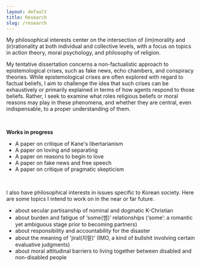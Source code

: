 ```yaml
---
layout: default
title: Research
slug: /research
---
```

My philosophical interests center on the intersection of (im)morality and (ir)rationality at both individual and collective levels, with a focus on topics in action theory, moral psychology, and philosophy of religion.

My tentative dissertation concerns a non-factualistic approach to epistemological crises, such as fake news, echo chambers, and conspiracy theories. While epistemological crises are often explored with regard to factual beliefs, I aim to challenge the idea that such crises can be exhaustively or primarily explained in terms of how agents respond to those beliefs. Rather, I seek to examine what roles religious beliefs or moral reasons may play in these phenomena, and whether they are central, even indispensable, to a proper understanding of them.

<br>

**Works in progress** 
* A paper on critique of Kane's libertarianism
* A paper on loving and separating
* A paper on reasons to begin to love
* A paper on fake news and free speech
* A paper on critique of pragmatic skepticism

<br>

I also have philosophical interests in issues specific to Korean society. Here are some topics I intend to work on in the near or far future.
- about secular partisanship of nominal and dogmatic K-Christian
- about burden and fatigue of ‘some(썸)’ relationships (‘some’: a romantic yet ambiguous stage prior to becoming partners)
- about responsibility and accountability for the disaster
- about the meaning of 'jiral(지랄)' (IMO, a kind of bullshit involving certain evaluative judgments)
- about moral attitudinal barriers to living together between disabled and non-disabled people
